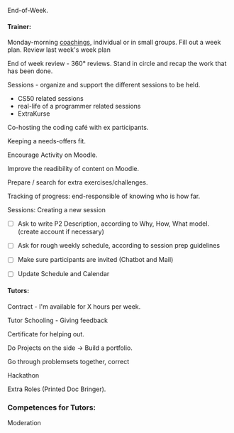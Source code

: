 End-of-Week.

#### Trainer:

Monday-morning [coachings](#coaching), individual or in small groups. Fill out a week plan. Review last week's week plan

End of week review - 360° reviews. Stand in circle and recap the work that has been done. 

Sessions - organize and support the different sessions to be held. 
* CS50 related sessions 
* real-life of a programmer related sessions
* ExtraKurse

Co-hosting the coding café with ex participants.

Keeping a needs-offers fit.

Encourage Activity on Moodle.

Improve the readibility of content on Moodle. 

Prepare / search for extra exercises/challenges. 

Tracking of progress: end-responsible of knowing who is how far. 

Sessions: Creating a new session

* [ ] Ask to write P2 Description, according to Why, How, What model. \(create account if necessary\)
* [ ] Ask for rough weekly schedule, according to session prep guidelines
* [ ] Make sure participants are invited \(Chatbot and Mail\)
* [ ] Update Schedule and Calendar



#### Tutors:

Contract - I'm available for X hours per week.

Tutor Schooling - Giving feedback 

Certificate for helping out.

Do Projects on the side -&gt; Build a portfolio.

Go through problemsets together, correct 

Hackathon

Extra Roles (Printed Doc Bringer). 

### Competences for Tutors:

Moderation
